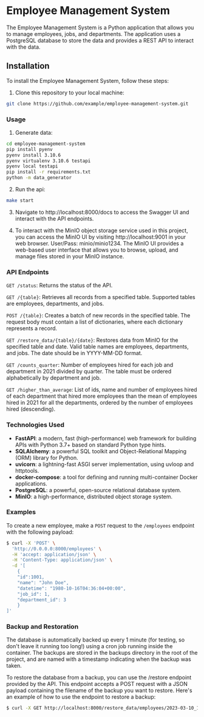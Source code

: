 # Employee Management System

The Employee Management System is a Python application that allows you to manage employees, jobs, and departments. The application uses a PostgreSQL database to store the data and provides a REST API to interact with the data.

## Installation

To install the Employee Management System, follow these steps:

1. Clone this repository to your local machine:


```bash
git clone https://github.com/example/employee-management-system.git
```
### Usage

1. Generate data:

```bash
cd employee-management-system
pip install pyenv
pyenv install 3.10.6
pyenv virtualenv 3.10.6 testapi 
pyenv local testapi
pip install -r requirements.txt
python -m data_generator
```

2. Run the api:

```bash
make start
```

3. Navigate to http://localhost:8000/docs to access the Swagger UI and interact with the API endpoints.

4. To interact with the MinIO object storage service used in this project, you can access the MinIO UI by visiting http://localhost:9001 in your web browser. User/Pass: minio/minio1234. The MinIO UI provides a web-based user interface that allows you to browse, upload, and manage files stored in your MinIO instance.

### API Endpoints

`GET /status`: Returns the status of the API.

`GET /{table}`: Retrieves all records from a specified table. Supported tables are employees, departments, and jobs.

`POST /{table}`: Creates a batch of new records in the specified table. The request body must contain a list of dictionaries, where each dictionary represents a record.

`GET /restore_data/{table}/{date}`: Restores data from MinIO for the specified table and date. Valid table names are employees, departments, and jobs. The date should be in YYYY-MM-DD format.

`GET /counts_quarter`: Number of employees hired for each job and department in 2021 divided by quarter. The table must be ordered alphabetically by department and job.

`GET /higher_than_average`: List of ids, name and number of employees hired of each department that hired more employees than the mean of employees hired in 2021 for all the departments, ordered by the number of employees hired (descending).

### Technologies Used

- **FastAPI**: a modern, fast (high-performance) web framework for building APIs with Python 3.7+ based on standard Python type hints.
- **SQLAlchemy**: a powerful SQL toolkit and Object-Relational Mapping (ORM) library for Python.
- **uvicorn**: a lightning-fast ASGI server implementation, using uvloop and httptools.
- **docker-compose**: a tool for defining and running multi-container Docker applications.
- **PostgreSQL**: a powerful, open-source relational database system.
- **MinIO**: a high-performance, distributed object storage system.


### Examples

To create a new employee, make a `POST` request to the `/employees` endpoint with the following payload:

```bash
$ curl -X 'POST' \
  'http://0.0.0.0:8000/employees' \
  -H 'accept: application/json' \
  -H 'Content-Type: application/json' \
  -d '[
    {
    "id":1001,
    "name": "John Doe",
    "datetime": "1980-10-16T04:36:04+00:00",
    "job_id": 1,
    "department_id": 3
    }
]'
```

###  Backup and Restoration

The database is automatically backed up every 1 minute (for testing, so don't leave it running too long!) using a cron job running inside the container. The backups are stored in the backups directory in the root of the project, and are named with a timestamp indicating when the backup was taken.

To restore the database from a backup, you can use the /restore endpoint provided by the API. This endpoint accepts a POST request with a JSON payload containing the filename of the backup you want to restore. Here's an example of how to use the endpoint to restore a backup:

```bash
$ curl -X GET http://localhost:8000/restore_data/employees/2023-03-10_10-03
```